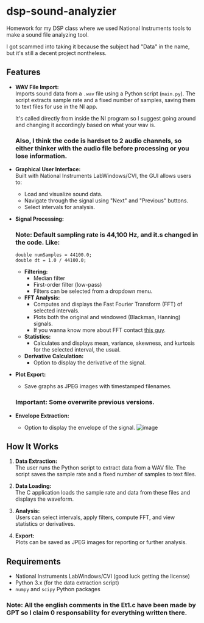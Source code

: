 # dsp-sound-analyzier

Homework for my DSP class where we used National Instruments tools to make a sound file analyzing tool.

I got scammed into taking it because the subject had "Data" in the name, but it's still a decent project nontheless.

## Features

- **WAV File Import:**  
  Imports sound data from a `.wav` file using a Python script (`main.py`). The script extracts sample rate and a fixed number of samples, saving them to text files for use in the NI app.

   It's called directly from inside the NI program so I suggest going around and changing it accordingly based on what your wav is. 

   ### Also, I think the code is hardset to 2 audio channels, so either thinker with the audio file before processing or you lose information. 

- **Graphical User Interface:**  
  Built with National Instruments LabWindows/CVI, the GUI allows users to:
  - Load and visualize sound data.
  - Navigate through the signal using "Next" and "Previous" buttons.
  - Select intervals for analysis.

- **Signal Processing:**  
    ### Note: Default sampling rate is 44,100 Hz, and it.s changed in the code. Like:
    ```
    double numSamples = 44100.0;
    double dt = 1.0 / 44100.0;
    ```
  - **Filtering:**  
    - Median filter
    - First-order filter (low-pass)
    - Filters can be selected from a dropdown menu.
  - **FFT Analysis:**  
    - Computes and displays the Fast Fourier Transform (FFT) of selected intervals.
    - Plots both the original and windowed (Blackman, Hanning) signals.
    - If you wanna know more about FFT contact [this guy](https://extremq.com/unexpected-fourier).
  - **Statistics:**  
    - Calculates and displays mean, variance, skewness, and kurtosis for the selected interval, the usual.
  - **Derivative Calculation:**  
    - Option to display the derivative of the signal.

- **Plot Export:**  
  - Save graphs as JPEG images with timestamped filenames.
  ### Important: Some overwrite previous versions. 
- **Envelope Extraction:**  
  - Option to display the envelope of the signal.
![image](https://github.com/user-attachments/assets/10dc472e-a537-4da7-8135-12558b5bbefa)

## How It Works

1. **Data Extraction:**  
   The user runs the Python script to extract data from a WAV file. The script saves the sample rate and a fixed number of samples to text files.

2. **Data Loading:**  
   The C application loads the sample rate and data from these files and displays the waveform.

3. **Analysis:**  
   Users can select intervals, apply filters, compute FFT, and view statistics or derivatives.

4. **Export:**  
   Plots can be saved as JPEG images for reporting or further analysis.

## Requirements

- National Instruments LabWindows/CVI (good luck getting the license)
- Python 3.x (for the data extraction script)
- `numpy` and `scipy` Python packages

### Note: All the english comments in the Et1.c have been made by GPT so I claim 0 responsability for everything written there. 
